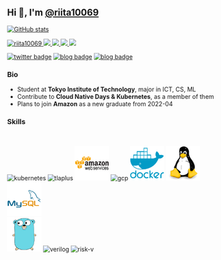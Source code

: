 <h2 align="left">Hi 👋, I'm <a href="https://riita10069.github.io/aboutme/">@riita10069</a></h1>

[![GitHub stats](https://github-readme-stats.vercel.app/api?username=riita10069&count_private=true&show_icons=true)](https://github.com/riita10069/github-readme-stats)


<!-- [![trophy](https://github-profile-trophy.vercel.app/?username=riita10069&column=8)](https://github.com/riita10069/github-profile-trophy)
 -->

<p align="left"> 
  <a href="https://github.com/riita10069/riita10069/">
    <img src="https://komarev.com/ghpvc/?username=riita10069" alt="riita10069" />
  </a>
  <a href="http://twitter.com/riita10069">
    <img height="20" src="https://img.shields.io/twitter/follow/riita10069?label=Twitter&logo=twitter&style=flat" />
  </a>
  <a href="https://github.com/riita10069">
    <img height="20" src="https://img.shields.io/github/followers/riita10069?label=follow&logo=github&style=flat" />
  </a>
  <a href="https://qiita.com/riita10069">
    <img height="20" src="https://qiita-badge.apiapi.app/s/riita10069/posts.svg" />
  </a>
  <a href="https://qiita.com/riita10069">
    <img height="20" src="https://qiita-badge.apiapi.app/s/riita10069/contributions.svg" />
  </a>
</p>
  

[![twitter badge](https://img.shields.io/badge/twitter-riita10069-1da1f2?style=flat-square&logo=twitter)](https://twitter.com/riita10069) 
[![blog badge](https://img.shields.io/badge/blog-riita10069.me-1f425f?style=flat-square)](https://riita10069.github.io/aboutme/)
[![blog badge](https://img.shields.io/badge/speakerdeck-riita10069-1f425f?style=flat-square)](https://speakerdeck.com/riita10069)

### Bio

- Student at **Tokyo Institute of Technology**, major in ICT, CS, ML
- Contribute to **Cloud Native Days & Kubernetes**, as a member of them
- Plans to join **Amazon** as a new graduate from 2022-04
 
### Skills
  
<br>
<p align="left">
<img src="https://www.vectorlogo.zone/logos/kubernetes/kubernetes-icon.svg" alt="kubernetes" width="80" height="80"/>
<img src="https://lamport.azurewebsites.net/tla/splash_small.png" alt="tlaplus" width="105.212121" height="70"/>
<img src="https://raw.githubusercontent.com/devicons/devicon/master/icons/amazonwebservices/amazonwebservices-original-wordmark.svg" alt="aws" width="80" height="80"/>
<img src="https://www.vectorlogo.zone/logos/google_cloud/google_cloud-icon.svg" alt="gcp" width="80" height="80"/>
<img src="https://raw.githubusercontent.com/devicons/devicon/master/icons/docker/docker-plain-wordmark.svg" alt="docker" width="80" height="80"/>
<img src="https://raw.githubusercontent.com/devicons/devicon/master/icons/linux/linux-original.svg" alt="linux" width="80" height="80"/>
<img src="https://raw.githubusercontent.com/devicons/devicon/master/icons/mysql/mysql-original-wordmark.svg" alt="mysql" width="80" height="80"/>
<br>
<img src="https://raw.githubusercontent.com/devicons/devicon/master/icons/go/go-original.svg" alt="go" width="80" height="80"/>
<img src="https://upload.wikimedia.org/wikipedia/en/e/ef/SystemVerilog_logo.png" alt="verilog" width="199.805825243" height="70"/>
<img src="https://riscv.org/wp-content/uploads/2015/10/cropped-LI_profile.png" alt="risk-v" width="80" height="80"/>

  
<br>

</p>
  

